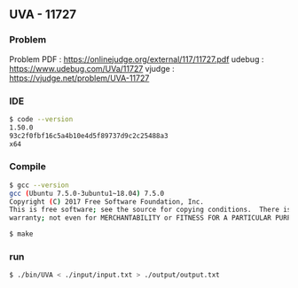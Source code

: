  
## UVA - 11727

### Problem        
    
Problem PDF : https://onlinejudge.org/external/117/11727.pdf
udebug : https://www.udebug.com/UVa/11727
vjudge : https://vjudge.net/problem/UVA-11727


### IDE 
```bash
$ code --version
1.50.0
93c2f0fbf16c5a4b10e4d5f89737d9c2c25488a3
x64
```

### Compile
```bash
$ gcc --version
gcc (Ubuntu 7.5.0-3ubuntu1~18.04) 7.5.0
Copyright (C) 2017 Free Software Foundation, Inc.
This is free software; see the source for copying conditions.  There is NO
warranty; not even for MERCHANTABILITY or FITNESS FOR A PARTICULAR PURPOSE.

$ make
```

### run
```bash
$ ./bin/UVA < ./input/input.txt > ./output/output.txt
```


